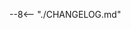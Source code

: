 <!--
The file CHANGELOG.md is copied by the CI before building the doc in this directory
On your local, make a symlink with ln -s
-->

--8<-- "./CHANGELOG.md"
